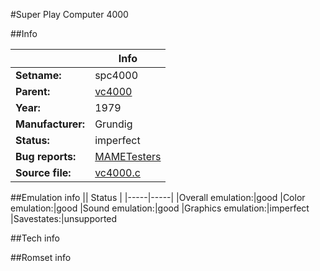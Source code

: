 #Super Play Computer 4000

##Info

||Info|
|-----|-----|
|**Setname:**|spc4000
|**Parent:**|[vc4000](vc4000.md)
|**Year:**|1979
|**Manufacturer:**|Grundig
|**Status:**|imperfect
|**Bug reports:**|[MAMETesters](http://mametesters.org/view_all_set.php?type=1&temporary=y&search=vc4000.c)
|**Source file:**|[vc4000.c](https://github.com/mamedev/mame/blob/master/src/mess/drivers/vc4000.c)

##Emulation info
|| Status |
|-----|-----|
|Overall emulation:|good
|Color emulation:|good
|Sound emulation:|good
|Graphics emulation:|imperfect
|Savestates:|unsupported

##Tech info

##Romset info

<!--- START OF EDITED COMMENT DO NOT TOUCH TEXT ABOVE-->
